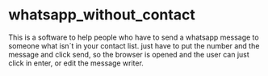 # whatsapp_without_contact

This is a software to help people who have to send a whatsapp message to someone what isn´t in your contact list.
just have to put the number and the message and click send, so the browser is opened and the user can just click in enter, or edit the message writer.
